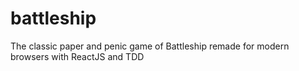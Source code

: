 # battleship
The classic paper and penic game of Battleship remade for modern browsers with ReactJS and TDD
